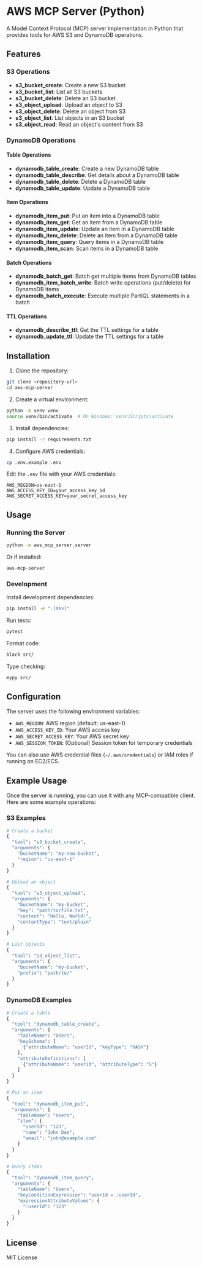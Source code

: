 # AWS MCP Server (Python)

A Model Context Protocol (MCP) server implementation in Python that provides tools for AWS S3 and DynamoDB operations.

## Features

### S3 Operations
- **s3_bucket_create**: Create a new S3 bucket
- **s3_bucket_list**: List all S3 buckets
- **s3_bucket_delete**: Delete an S3 bucket
- **s3_object_upload**: Upload an object to S3
- **s3_object_delete**: Delete an object from S3
- **s3_object_list**: List objects in an S3 bucket
- **s3_object_read**: Read an object's content from S3

### DynamoDB Operations

#### Table Operations
- **dynamodb_table_create**: Create a new DynamoDB table
- **dynamodb_table_describe**: Get details about a DynamoDB table
- **dynamodb_table_delete**: Delete a DynamoDB table
- **dynamodb_table_update**: Update a DynamoDB table

#### Item Operations
- **dynamodb_item_put**: Put an item into a DynamoDB table
- **dynamodb_item_get**: Get an item from a DynamoDB table
- **dynamodb_item_update**: Update an item in a DynamoDB table
- **dynamodb_item_delete**: Delete an item from a DynamoDB table
- **dynamodb_item_query**: Query items in a DynamoDB table
- **dynamodb_item_scan**: Scan items in a DynamoDB table

#### Batch Operations
- **dynamodb_batch_get**: Batch get multiple items from DynamoDB tables
- **dynamodb_item_batch_write**: Batch write operations (put/delete) for DynamoDB items
- **dynamodb_batch_execute**: Execute multiple PartiQL statements in a batch

#### TTL Operations
- **dynamodb_describe_ttl**: Get the TTL settings for a table
- **dynamodb_update_ttl**: Update the TTL settings for a table

## Installation

1. Clone the repository:
```bash
git clone <repository-url>
cd aws-mcp-server
```

2. Create a virtual environment:
```bash
python -m venv venv
source venv/bin/activate  # On Windows: venv\Scripts\activate
```

3. Install dependencies:
```bash
pip install -r requirements.txt
```

4. Configure AWS credentials:
```bash
cp .env.example .env
```

Edit the `.env` file with your AWS credentials:
```
AWS_REGION=us-east-1
AWS_ACCESS_KEY_ID=your_access_key_id
AWS_SECRET_ACCESS_KEY=your_secret_access_key
```

## Usage

### Running the Server

```bash
python -m aws_mcp_server.server
```

Or if installed:
```bash
aws-mcp-server
```

### Development

Install development dependencies:
```bash
pip install -e ".[dev]"
```

Run tests:
```bash
pytest
```

Format code:
```bash
black src/
```

Type checking:
```bash
mypy src/
```

## Configuration

The server uses the following environment variables:

- `AWS_REGION`: AWS region (default: us-east-1)
- `AWS_ACCESS_KEY_ID`: Your AWS access key
- `AWS_SECRET_ACCESS_KEY`: Your AWS secret key
- `AWS_SESSION_TOKEN`: (Optional) Session token for temporary credentials

You can also use AWS credential files (`~/.aws/credentials`) or IAM roles if running on EC2/ECS.

## Example Usage

Once the server is running, you can use it with any MCP-compatible client. Here are some example operations:

### S3 Examples

```python
# Create a bucket
{
  "tool": "s3_bucket_create",
  "arguments": {
    "bucketName": "my-new-bucket",
    "region": "us-east-1"
  }
}

# Upload an object
{
  "tool": "s3_object_upload",
  "arguments": {
    "bucketName": "my-bucket",
    "key": "path/to/file.txt",
    "content": "Hello, World!",
    "contentType": "text/plain"
  }
}

# List objects
{
  "tool": "s3_object_list",
  "arguments": {
    "bucketName": "my-bucket",
    "prefix": "path/to/"
  }
}
```

### DynamoDB Examples

```python
# Create a table
{
  "tool": "dynamodb_table_create",
  "arguments": {
    "tableName": "Users",
    "keySchema": [
      {"attributeName": "userId", "keyType": "HASH"}
    ],
    "attributeDefinitions": [
      {"attributeName": "userId", "attributeType": "S"}
    ]
  }
}

# Put an item
{
  "tool": "dynamodb_item_put",
  "arguments": {
    "tableName": "Users",
    "item": {
      "userId": "123",
      "name": "John Doe",
      "email": "john@example.com"
    }
  }
}

# Query items
{
  "tool": "dynamodb_item_query",
  "arguments": {
    "tableName": "Users",
    "keyConditionExpression": "userId = :userId",
    "expressionAttributeValues": {
      ":userId": "123"
    }
  }
}
```

## License

MIT License
